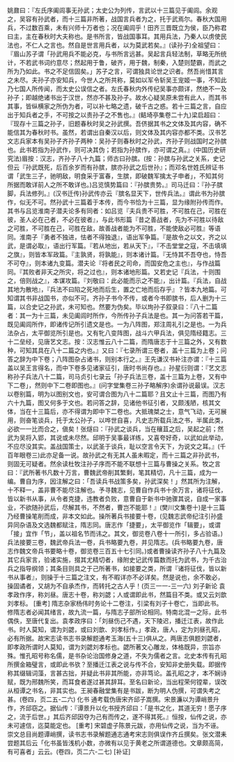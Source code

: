 <!-- { "loadSidebar": true } -->
姚鼐曰：『左氏序阖闾事无孙武；太史公为列传，言武以十三篇见于阖闾。余观之，吴容有孙武者，而十三篇非所著，战国言兵者为之，托于武焉尔。春秋大国用兵，不过数百乘，未有兴师十万者也；况在阖闾乎！田齐三晋既立为侯，臣乃称君曰主，主在春秋时大夫称也。是书所言，皆战国事耳。其用兵法，乃秦人以虏使民法也，不仁人之言也。然自是世言用兵者，以为莫武若矣。』(读孙子)全祖望曰：『眉山苏子谓「孙武用兵不能必克，与书所言远甚。吴起言兵轻法制，草略无所统计，不若武书词约意尽；然起用于鲁，破齐，用于魏，制秦，入楚则楚霸，而武之所为乃如此。书之不足信固矣。」苏子之言，可谓独具论世之识者。然吾尚惜其言之未尽。夫孙子亦安知兵，今世人之所共称，莫如以军令斩吴王宠姬一事，不知此乃七国人所传闻，而太史公误信之者。左氏春秋内外传纪吴事亦颇详，然绝不一及孙子；即越绝诸书出于汉世，然亦不甚及孙子。故水心疑吴原未尝有此人，而其书其事，皆纵横家之所伪为者，可以补七略之遗，破千古之惑。若十三篇之言，自应出于知兵者之手，不可按之以责孙子之不售也。』(鲒埼亭集卷二十九)梁启超曰：『现存十三篇之孙子，旧题春秋时吴之孙武撰。吾侪据其书之文体及其内容，确不能信其为春秋时书。虽然，若谓出自秦汉以后，则文体及其内容亦都不类。汉书艺文志兵家本有吴孙子齐孙子两种：吴孙子则春秋时之孙武，齐孙子则战国时之孙膑也。此书若指为孙武作，则可决其伪；若指为孙膑作，亦可谓之真。』(中国历史研究法)眉按：汉志，齐孙子八十九篇；师古曰孙膑。(按：孙膑与孙武之关系，史记但云『孙武既死，后百余岁而有孙膑，膑亦孙武之后世孙』；而邓名世姓氏辨证书谓「武生三子，驰明敌，明食采于富春，生膑，即破魏军擒太子申者」，不知其何所据而敢详前人之所不敢详也。)吕览慎势篇曰：『孙膑贵势。』司马迁曰：『孙子膑脚，兵法修列。』(汉书迁传)孙武传亦云『膑名显天下，世传兵法。』谓此书为孙膑作，似无不可。然孙武十三篇着于本传，而今书恰为十三篇，显为缘附孙传而作。其书与吕览淮南子潜夫论多有同者：如吕览『夫兵贵不可胜，不可胜在己，可胜在彼，圣人必在己者，不必在彼者』，与此书形篇『昔之善战者，先为不可胜以待敌之可胜，不可胜在己，可胜在敌，故善战者能为不可胜，不能使敌必可胜』等语同。淮南子『勇者不独进，怯者不得独退』，语出军争篇。『是故令之以文，齐之以武，是谓必取』，语出行军篇。『若从地出，若从天下』，『不击堂堂之寇，不击填填之旗』，则皆本军政篇。『主孰贤，将孰能』，则本诸计篇。『无恃其不吾夺也，恃吾不可夺』，则本诸九变篇。潜夫论『将者民之司命，而国安危之主也』，与作战篇同。『其败者非天之所灾，将之过也』，则本诸地形篇。又若史记『兵法，十则围之，倍则战之』，本谋攻篇。『刘敬曰：此必能而示之不能』，出计篇。『兵法，自战其地为散地』，『兵法不曰陷之死地而后生，置之亡地而后存乎』？皆本九地篇。可知谓其书非战国书，亦似不可。齐孙子书今不传，或者今书即膑书，后人删为十三篇，以合史记之孙武，未可知也。然要为伪矣。毕以珣孙子叙录曰：『八十二篇者：其一为十三篇，未见阖闾时所作，今所传孙子兵法是也。其一为问答若干篇，既见阖闾所作，即诸传记所引遗文是也。一为八阵图，郑注周礼引之是也。一为兵法杂占，太平御览所引是也。又有牝八变阵图，战斗六甲兵法，俱见隋经籍志。三十二垒经，见唐艺文志。按：汉志惟云八十二篇，而隋唐志于十三篇之外，又有数种，可知其具在八十二篇之内也。』又曰：『七录所谓三卷者，盖十三篇为上卷；问答之辞为中下卷；八阵图杂占诸书，则别本行之。』王先谦汉书补注亦谓：『十三篇盖以吴王言得名，而中下卷多见诸家征引，唐时书尚存也。』孙星衍则谓：『艺文志称孙子兵法八十二篇，司马贞引七录云「孙子兵法三卷，盖十三篇为上卷，又有中下二卷」，然则中下二卷即图也。』(问字堂集卷三孙子略解序)余谓孙说最误。汉志以卷别篇，明为以图别文也，安可谓合图为八十二篇耶？且文止十三篇，而图乃有六十九篇，图又何多于文也。若问答之辞，见诸他书征引者，又颇浅陋，核其文体，当在十三篇后，亦不得谓为即中下二卷也。大抵瑰桀之士，意气飞动，无可展用，则奋笔谈兵，托于太公孙子，以哗世自喜，凡史志所载兵法之书，半属此类，必欲一一比而合之，傎矣！张燧曰：『孙武之谈兵，当在穰苴之后，吴起之前；然武为吴将入郢，其说或未尽然。邱明于吴事最详练，又喜夸好奇，以武如此举动，不应尽没其实。盖战国策士，以武圣于谈兵，耻以空言令天下，为说文之耳。』(千百年眼卷三)此亦足备一说。故孙武之有无其人虽未暇定，而十三篇之非孙武书，则固无可疑者。然余读杜牧注孙子序而不能不联想十三篇与曹操之关系。牧之言曰：『武所著书凡数十万言，曹魏武帝削其繁剩，笔其精切，凡十三篇，成为一编。曹自为序，因注解之曰：「吾读兵书战策多矣，孙武深矣！」然其所为注解，十不释一，盖非曹不能尽注解也。予寻魏志，见曹自作兵书十余万言，诸将征伐，皆以新书从事，从令者克捷，违教者负败，意曹自于新书中驰骤其说，自成一家事业，不欲随孙武后，尽解其书，不然者，曹岂不能耶！』(樊川文集卷十)是十三篇乃经曹操笔削而成，非本文如此。操所著兵书接要十卷，(见魏志武帝纪注引孙盛异同杂语及文选魏都赋注，隋志同。唐志作「捷要」，太平御览作「辑要」，或谓「接」宜作「节」，盖以祖名节而讳之。其文，御览卷八卷十一所引，多占验语。)兵法接要三卷，魏武帝兵法一卷，兵书略要九卷，并见隋志。(兵书略要九卷，唐志作魏文帝兵书要略十卷，御览卷三百五十七引同。)或者曹操读齐孙子八十九篇及其它兵家言，验诸实施，掇其尤精切者，缘附史记武传篇数而托为武书，为千古治兵之指导纲领；其条目则具之于己所著书，如接要之类，所谓『诸将征伐，皆以新书从事者』，则操于十三篇之注文，有不暇详亦不必详矣。然是说也，余不敢必，操固谲者，又胡为不自承杰作，而转托之古人乎！(页三一一-三一六)
刘子新论
袁孝政作序，称刘昼。唐志十卷，称刘勰；人或谓即此书，然篇目不类。或又云刘歆刘孝标。
[重考]
隋志杂家杨伟时务论十二卷注，引梁有刘子十卷亡，当即此书。修隋志者必闻其绪言，故九流一篇，与隋志子部所论相同。特南北混一之际，此书偶佚，至唐代复出。袁孝政序曰：「刘昼伤己不遇，天下陵迟，播迁江表，故作此书。时人莫知，谓为刘勰，或曰刘歆、刘孝标作。」孝政，唐人，定为刘昼孔昭，必有所据。故宋志读书志书录解题通考玉海(五十三)俱从之。两唐志俱题刘勰者，即孝政所谓时人莫知，谓为刘勰刘孝标也。勰所著文心雕龙，体格既异，宗旨亦殊。惟孔昭号称名儒，是书杂论治国修身之道，不失为儒者之言。北史本传有孔昭所撰金箱璧言，或即此书欤？至播迁江表之说与传不合，安知非史册失载。即据传称其缀辑词藻，言甚古拙，并疑此书非其所能，亦非笃论。盖孔昭之才，本不娴诗赋，既为邢魏所笑，而耳食者遂过甚其辞耳。至名曰新论，当出程荣何镗辈，误改从桓谭之书名，非其实也。王昶春融堂集有是书跋，断为明人伪撰，可谓失考之甚。(卷四，页二五-二六)
化书
通考载伪唐宋齐邱子嵩撰。宋景濂以为谭峭景升作，齐邱窃之。据仙传：『谭景升以化书授齐邱曰：「是书之化，其道无穷！愿子序之，流于后世。」其后齐邱因夺为己有而传之，遂不得其死。』恒按，仙传之说，亦未可遽信，迄莫能定也。
[重考]
宋碧虚子陈景元跋，亦用仙传之说，当为不诬。崇文总目尚题谭峭撰，读书志书录解题通志通考宋志则俱误作齐丘撰矣。张文潜耒尝题其后云「化书虽皆浅机小数，亦微有以见于黄老之所谓道德也。文章颇高简，有可喜者」云云。(卷四，页二六-二七)
[补证]
